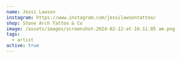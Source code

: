 ```yaml
---
name: Jessi Lawson
instagram: https://www.instagram.com/jessilawsontattoo/
shop: Stone Arch Tattoo & Co
image: /assets/images/screenshot-2024-02-12-at-10.11.05 am.png
tags:
  - artist
active: true
---
```

